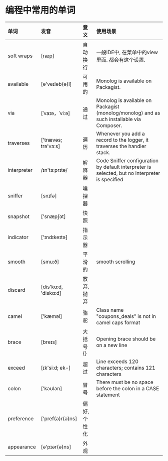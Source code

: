 # 编程中常用的单词


| 单词         | 发音                  | 意义        | 使用场景                                                                                         |
|:------------|:---------------------|:-----------|:-----------------------------------------------------------------------------------------------|
| soft wraps  | [ræp]                | 自动换行     | 一般IDE中, 在菜单中的view里面. 都会有这个设置.                                                        |
| available   | [ə'veɪləb(ə)l]       | 可用的      | Monolog is available on Packagist.                                                             |
| via         | [ˈvaɪə，ˈviːə]       | 通过        | Monolog is available on Packagist (monolog/monolog) and as such installable via Composer.      |
| traverses   | ['trævəs; trə'vɜːs]  | 遍历        | Whenever you add a record to the logger, it traverses the handler stack.                       |
| interpreter | /ɪn'tɜːprɪtə/        | 解释器      | Code Sniffer configuration by default interpreter is selected, but no interpreter is specified |
| sniffer     | [snɪfə]              | 嗅探器      |                                                                                                |
| snapshot    | ['snæpʃɔt]           | 快照        |                                                                                                |
| indicator   | ['ɪndɪkeɪtə]         | 指示器      |                                                                                                |
| smooth      | [smu:ð]              | 平滑的      | smooth scrolling                                                                               |
| discard     | [dis'kɑ:d, 'diskɑ:d] | 放弃, 抛弃   |                                                                                                |
| camel       | ['kæməl]             | 骆驼        | Class name "coupons_deals" is not in camel caps format                                         |
| brace       | [breɪs]              | 大括号{}    | Opening brace should be on a new line                                                          |
| exceed      | [ɪk'siːd; ek-]       | 超过        | Line exceeds 120 characters; contains 121 characters                                           |
| colon       | ['kəʊlən]            | 冒号        | There must be no space before the colon in a CASE statement                                    |
| preference  | ['pref(ə)r(ə)ns]     | 偏好, 个性化 |                                                                                                |
| appearance  | [ə'pɪər(ə)ns]        | 外观        |                                                                                                |

